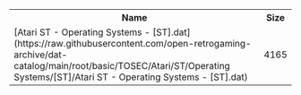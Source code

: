 <table>
<tr><th>Name</th><th>Size</th></tr>
<tr><td>[Atari ST - Operating Systems - [ST].dat](https://raw.githubusercontent.com/open-retrogaming-archive/dat-catalog/main/root/basic/TOSEC/Atari/ST/Operating Systems/[ST]/Atari ST - Operating Systems - [ST].dat)</td><td>4165</td></tr>
</table>
